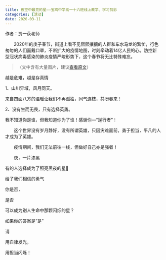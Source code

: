 ```yaml
---
title: 夜空中最亮的星——宝鸡中学高一十六班线上教学、学习剪影
categories: [活动]
date: 2020-03-11
---
```


作者：贾一荻老师

　　2020年的庚子春节，街道上看不见熙熙攘攘的人群和车水马龙的繁忙，行色匆匆的人们面戴口罩，不断扩大的疫情地图，时刻牵动着14亿人民的心。防控新型冠状病毒感染的肺炎疫情严峻形势下，这个春节将无比特殊难忘。

<!-- more -->

> （文中含有大量图片，建议[查看原文](https://www.meipian.cn/2sfiwzya)）

越是危难，越是存真情

1、山川异域，风月同天。

来自四面八方的温暖让我们不再孤独，同气连枝，共盼春来！

2、没有生而无畏，只有选择英勇。

我不知道你是谁，但我知道你为了谁！感谢你—“逆行者”！

　　这个世界没有岁月静好，没有所谓英雄，只因灾难面前，勇于担当，平凡的人才成为了英雄。

　　疫情期间，我们无法前往一线，但做好自己亦是强者！

　　夜，一片漆黑

有的人选择成为了照亮黑夜的星🌟

给了我们相信的勇气

你是否，

是否

可以成为别人生命中那颗闪烁的星？

如果你的答案是“是”

请

用自律发光，

用担当闪烁！